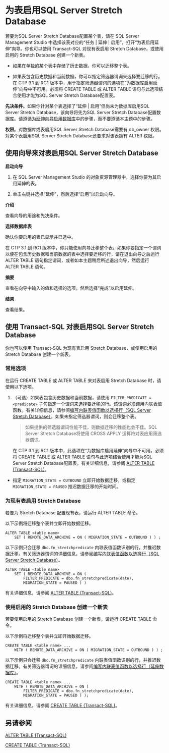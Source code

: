 <properties
	pageTitle="为表启用延伸数据库 | Azure"
	description="了解如何为延伸数据库配置表。"
	services="sql-server-stretch-database"
	documentationCenter=""
	authors="douglaslMS"
	manager=""
	editor=""/>

<tags
	ms.service="sql-server-stretch-database"
	ms.date="02/26/2016"
	wacn.date="04/05/2016"/>

# 为表启用SQL Server Stretch Database

若要为SQL Server Stretch Database配置某个表，请在 SQL Server Management Studio 中选择该表对应的“任务 | 延伸 | 启用”，打开“为表启用延伸”向导。你也可以使用 Transact-SQL 对现有表启用 Stretch Database，或使用启用的 Stretch Database 创建一个新表。

-   如果在单独的某个表中存储了历史数据，你可以迁移整个表。

-   如果表包含历史数据和当前数据，你可以指定筛选器谓词来选择要迁移的行。在 CTP 3.1 到 RC1 版本中，用于指定筛选器谓词的选项在“为数据库启用延伸”向导中不可用。必须将 CREATE TABLE 或 ALTER TABLE 语句与此选项结合使用才能为SQL Server Stretch Database配置表。

**先决条件**。如果你针对某个表选择了“延伸 | 启用”但尚未为数据库启用SQL Server Stretch Database，该向导将先为SQL Server Stretch Database配置数据库。请遵循[为延伸向导启用数据库](/documentation/articles/sql-server-stretch-database-wizard/)中的步骤，而不要遵循本主题中的步骤。

**权限**。对数据库或表启用SQL Server Stretch Database需要有 db\_owner 权限。对某个表启用SQL Server Stretch Database还要求对该表拥有 ALTER 权限。

## <a name="EnableWizardTable"></a>使用向导来对表启用SQL Server Stretch Database
**启动向导**

1.  在 SQL Server Management Studio 的对象资源管理器中，选择你要为其启用延伸的表。

2.  单击右键并选择“延伸”，然后选择“启用”以启动向导。

**介绍**

查看向导的用途和先决条件。

**选择数据库表**

确认你要启用的表已显示并已选中。

在 CTP 3.1 到 RC1 版本中，你只能使用向导迁移整个表。如果你要指定一个谓词以便在包含历史数据和当前数据的表中选择要迁移的行，请在退出向导之后运行 ALTER TABLE 语句指定谓词，或者如本主题稍后所述退出向导，然后运行 ALTER TABLE 语句。

**摘要**

查看在向导中输入的值和选择的选项。然后选择“完成”以启用延伸。

**结果**

查看结果。

## <a name="EnableTSQLTable"></a>使用 Transact-SQL 对表启用SQL Server Stretch Database
你也可以使用 Transact-SQL 为现有表启用 Stretch Database，或使用启用的 Stretch Database 创建一个新表。

### 常用选项
在运行 CREATE TABLE 或 ALTER TABLE 来对表启用 Stretch Database 时，请使用以下选项。

1.  （可选）如果表包含历史数据和当前数据，请使用 `FILTER_PREDICATE = <predicate>` 子句指定一个谓词来选择要迁移的行。该谓词必须调用内联表值函数。有关详细信息，请参阅[编写内联表值函数以选择行（SQL Server Stretch Database）](/documentation/articles/sql-server-stretch-database-predicate-function/)。如果未指定筛选器谓词，则会迁移整个表。

    > 如果提供的筛选器谓词性能不佳，则数据迁移的性能也会不佳。SQL Server Stretch Database将使用 CROSS APPLY 运算符对表应用筛选器谓词。

    在 CTP 3.1 到 RC1 版本中，此选项在“为数据库启用延伸”向导中不可用。必须将 CREATE TABLE 或 ALTER TABLE 语句与此选项结合使用才能为SQL Server Stretch Database配置表。有关详细信息，请参阅 [ALTER TABLE (Transact-SQL)](https://msdn.microsoft.com/zh-cn/library/ms190273.aspx)。

-   指定 `MIGRATION_STATE = OUTBOUND` 立即开始数据迁移，或指定 `MIGRATION_STATE = PAUSED` 推迟数据迁移的开始时间。

### 为现有表启用 Stretch Database
若要为 Stretch Database 配置现有表，请运行 ALTER TABLE 命令。

以下示例将迁移整个表并立即开始数据迁移。

```tsql
ALTER TABLE <table name>
    SET ( REMOTE_DATA_ARCHIVE = ON ( MIGRATION_STATE = OUTBOUND ) ) ;
```
以下示例只会迁移 `dbo.fn_stretchpredicate` 内联表值函数识别的行，并推迟数据迁移。有关筛选器谓词的详细信息，请参阅[编写内联表值函数以选择行（SQL Server Stretch Database）](/documentation/articles/sql-server-stretch-database-predicate-function/)。

```tsql
ALTER TABLE <table name>
    SET ( REMOTE_DATA_ARCHIVE = ON (
        FILTER_PREDICATE = dbo.fn_stretchpredicate(date),
        MIGRATION_STATE = PAUSED ) )
```

有关详细信息，请参阅 [ALTER TABLE (Transact-SQL)](https://msdn.microsoft.com/zh-cn/library/ms190273.aspx)。

### 使用启用的 Stretch Database 创建一个新表
若要使用启用的 Stretch Database 创建一个新表，请运行 CREATE TABLE 命令。

以下示例将迁移整个表并立即开始数据迁移。

```tsql
CREATE TABLE <table name> ...
    WITH ( REMOTE_DATA_ARCHIVE = ON ( MIGRATION_STATE = OUTBOUND ) ) ;
```
以下示例只会迁移 `dbo.fn_stretchpredicate` 内联表值函数识别的行，并推迟数据迁移。有关筛选器谓词的详细信息，请参阅[编写内联表值函数以选择行（延伸数据库）](/documentation/articles/sql-server-stretch-database-predicate-function/)。

```tsql
CREATE TABLE <table name> ...
    WITH ( REMOTE_DATA_ARCHIVE = ON (
        FILTER_PREDICATE = dbo.fn_stretchpredicate(date),
        MIGRATION_STATE = PAUSED ) );
```

有关详细信息，请参阅 [CREATE TABLE (Transact-SQL)](https://msdn.microsoft.com/zh-cn/library/ms174979.aspx)。


## 另请参阅

[ALTER TABLE (Transact-SQL)](https://msdn.microsoft.com/zh-cn/library/ms190273.aspx)

[CREATE TABLE (Transact-SQL)](https://msdn.microsoft.com/zh-cn/library/ms174979.aspx)

<!---HONumber=Mooncake_0328_2016-->